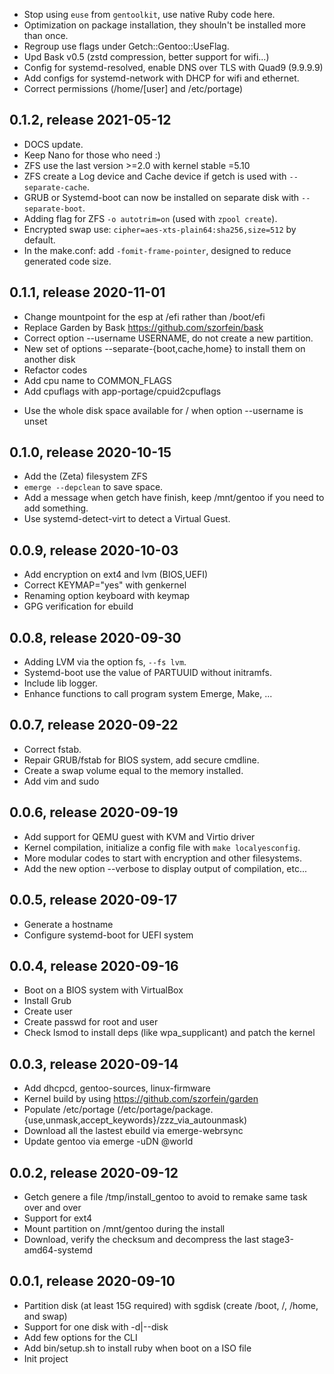 * Stop using `euse` from `gentoolkit`, use native Ruby code here.
* Optimization on package installation, they shouln't be installed more than once.
* Regroup use flags under Getch::Gentoo::UseFlag.
* Upd Bask v0.5 (zstd compression, better support for wifi...)
* Config for systemd-resolved, enable DNS over TLS with Quad9 (9.9.9.9)
* Add configs for systemd-network with DHCP for wifi and ethernet.
* Correct permissions (/home/[user] and /etc/portage)

## 0.1.2, release 2021-05-12
* DOCS update.
* Keep Nano for those who need :)
* ZFS use the last version >=2.0 with kernel stable =5.10
* ZFS create a Log device and Cache device if getch is used with `--separate-cache`.
* GRUB or Systemd-boot can now be installed on separate disk with `--separate-boot`.
* Adding flag for ZFS `-o autotrim=on` (used with `zpool create`).
* Encrypted swap use: `cipher=aes-xts-plain64:sha256,size=512` by default.
* In the make.conf: add `-fomit-frame-pointer`, designed to reduce generated code size.

## 0.1.1, release 2020-11-01
* Change mountpoint for the esp at /efi rather than /boot/efi
* Replace Garden by Bask https://github.com/szorfein/bask
* Correct option --username USERNAME, do not create a new partition.
* New set of options --separate-{boot,cache,home} to install them on another disk
* Refactor codes
* Add cpu name to COMMON_FLAGS
* Add cpuflags with app-portage/cpuid2cpuflags
+ Use the whole disk space available for / when option --username is unset

## 0.1.0, release 2020-10-15
* Add the (Zeta) filesystem ZFS
* `emerge --depclean` to save space.
* Add a message when getch have finish, keep /mnt/gentoo if you need to add something.
* Use systemd-detect-virt to detect a Virtual Guest.

## 0.0.9, release 2020-10-03
* Add encryption on ext4 and lvm (BIOS,UEFI)
* Correct KEYMAP="yes" with genkernel
* Renaming option keyboard with keymap
* GPG verification for ebuild

## 0.0.8, release 2020-09-30
* Adding LVM via the option fs, `--fs lvm`.
* Systemd-boot use the value of PARTUUID without initramfs.
* Include lib logger.
* Enhance functions to call program system Emerge, Make, ...

## 0.0.7, release 2020-09-22
* Correct fstab.
* Repair GRUB/fstab for BIOS system, add secure cmdline.
* Create a swap volume equal to the memory installed.
* Add vim and sudo

## 0.0.6, release 2020-09-19
* Add support for QEMU guest with KVM and Virtio driver
* Kernel compilation, initialize a config file with `make localyesconfig`.
* More modular codes to start with encryption and other filesystems.
* Add the new option --verbose to display output of compilation, etc...

## 0.0.5, release 2020-09-17
* Generate a hostname
* Configure systemd-boot for UEFI system

## 0.0.4, release 2020-09-16
* Boot on a BIOS system with VirtualBox
* Install Grub
* Create user
* Create passwd for root and user
* Check lsmod to install deps (like wpa_supplicant) and patch the kernel

## 0.0.3, release 2020-09-14
* Add dhcpcd, gentoo-sources, linux-firmware
* Kernel build by using https://github.com/szorfein/garden
* Populate /etc/portage (/etc/portage/package.{use,unmask,accept_keywords}/zzz_via_autounmask)
* Download all the lastest ebuild via emerge-webrsync
* Update gentoo via emerge -uDN @world

## 0.0.2, release 2020-09-12
* Getch genere a file /tmp/install_gentoo to avoid to remake same task over and over
* Support for ext4
* Mount partition on /mnt/gentoo during the install
* Download, verify the checksum and decompress the last stage3-amd64-systemd

## 0.0.1, release 2020-09-10
* Partition disk (at least 15G required) with sgdisk (create /boot, /, /home, and swap)
* Support for one disk with -d|--disk
* Add few options for the CLI
* Add bin/setup.sh to install ruby when boot on a ISO file
* Init project
